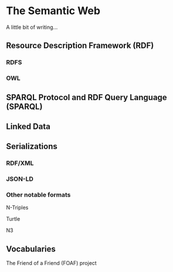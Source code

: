 
# The Semantic Web

<!--{
  "title": "The Semantic Web",
  "status": 0
}-->

A little bit of writing...

## Resource Description Framework (RDF)

### RDFS

### OWL

## SPARQL Protocol and RDF Query Language (SPARQL)

## Linked Data

## Serializations

### RDF/XML

### JSON-LD

### Other notable formats

N-Triples

Turtle

N3

## Vocabularies

The Friend of a Friend (FOAF) project